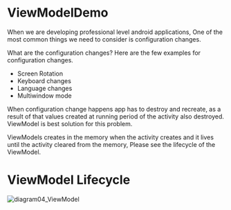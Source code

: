 # ViewModelDemo

When we are developing professional level android applications, One of the most common things we need to consider is configuration changes.

What are the configuration changes? Here are the few examples for configuration changes. 

* Screen Rotation
* Keyboard changes
* Language changes
* Multiwindow mode

When configuration change happens app has to destroy and recreate, as a result of that values created at running period of the activity also destroyed. ViewModel is best solution for this problem.

ViewModels creates in the memory when the activity creates and it lives until the activity cleared from the memory, Please see the lifecycle of the ViewModel.

# ViewModel Lifecycle

![diagram04_ViewModel](https://user-images.githubusercontent.com/10658016/66259702-ce7d2580-e7d1-11e9-9870-ca9515ba9a47.jpg)




 
